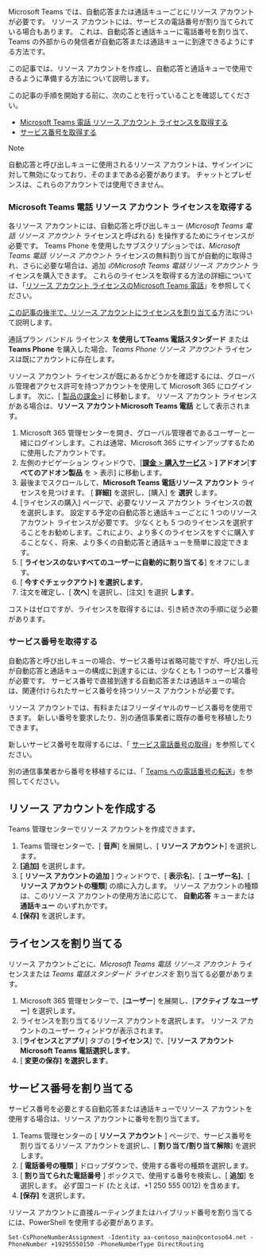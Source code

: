 Microsoft Teams では、自動応答または通話キューごとにリソース アカウントが必要です。 リソース アカウントには、サービスの電話番号が割り当てられている場合もあります。 これは、自動応答と通話キューに電話番号を割り当て、Teams の外部からの発信者が自動応答または通話キューに到達できるようにする方法です。

この記事では、リソース アカウントを作成し、自動応答と通話キューで使用できるように準備する方法について説明します。

この記事の手順を開始する前に、次のことを行っていることを確認してください。

- [Microsoft Teams 電話 リソース アカウント ライセンスを取得する](#obtain-microsoft-teams-phone-resource-account-licenses)
- [サービス番号を取得する](#obtain-service-numbers)

> [!NOTE]
> 自動応答と呼び出しキューに使用されるリソース アカウントは、サインインに対して無効になっており、そのままである必要があります。 チャットとプレゼンスは、これらのアカウントでは使用できません。

### <a name="obtain-microsoft-teams-phone-resource-account-licenses"></a>Microsoft Teams 電話 リソース アカウント ライセンスを取得する

各リソース アカウントには、自動応答と呼び出しキュー (*Microsoft Teams 電話 リソース アカウント* ライセンスと呼ばれる) を操作するためにライセンスが必要です。 Teams Phone を使用したサブスクリプションでは、*Microsoft Teams 電話 リソース アカウント* ライセンスの無料割り当てが自動的に取得され、さらに必要な場合は、追加 *のMicrosoft Teams 電話リソース アカウント* ライセンスを購入できます。 これらのライセンスを取得する方法の詳細については、「[リソース アカウント ライセンスのMicrosoft Teams 電話](../teams-add-on-licensing/virtual-user.md)」を参照してください。

[この記事の後半で、リソース アカウントにライセンスを割り当てる](#assign-a-license)方法について説明します。

通話プラン バンドル ライセンス **を使用してTeams 電話スタンダード** または **Teams Phone** を購入した場合、*Teams Phone リソース アカウント* ライセンスは既にアカウントに存在します。

リソース アカウント ライセンスが既にあるかどうかを確認するには、グローバル管理者アクセス許可を持つアカウントを使用して Microsoft 365 にログインします。 次に、[ [製品の課金>](https://admin.microsoft.com/Adminportal/Home#/subscriptions)] に移動します。 リソース アカウント ライセンスがある場合は、**リソース アカウントMicrosoft Teams 電話** として表示されます。

1. Microsoft 365 管理センターを開き、グローバル管理者であるユーザーと一緒にログインします。これは通常、Microsoft 365 にサインアップするために使用したアカウントです。
2. 左側のナビゲーション ウィンドウで、[[**課金** > **購入サービス**](https://admin.microsoft.com/Adminportal/Home#/catalog) > **] アドオン**[**すべてのアドオン製品** を > 表示] に移動します。
3. 最後までスクロールして、**Microsoft Teams 電話リソース アカウント** ライセンスを見つけます。 [ **詳細]** を選択し、[購入] を **選択** します。
4. [ライセンスの購入] ページで、必要なリソース アカウント ライセンスの数を選択します。 設定する予定の自動応答と通話キューごとに 1 つのリソース アカウント ライセンスが必要です。 少なくとも 5 つのライセンスを選択することをお勧めします。これにより、より多くのライセンスをすぐに購入することなく、将来、より多くの自動応答と通話キューを簡単に設定できます。
5. [ **ライセンスのないすべてのユーザーに自動的に割り当てる**] をオフにします。
6. [ **今すぐチェックアウト] を選択します**。
7. 注文を確定し、[ **次へ**] を選択し、[注文] を選択 **します**。

コストはゼロですが、ライセンスを取得するには、引き続き次の手順に従う必要があります。

### <a name="obtain-service-numbers"></a>サービス番号を取得する

自動応答と呼び出しキューの場合、サービス番号は省略可能ですが、呼び出し元が自動応答と通話キューの構成に到達するには、少なくとも 1 つのサービス番号が必要です。 サービス番号で直接到達する自動応答または通話キューの場合は、関連付けられたサービス番号を持つリソース アカウントが必要です。

リソース アカウントでは、有料またはフリーダイヤルのサービス番号を使用できます。 新しい番号を要求したり、別の通信事業者に既存の番号を移植したりできます。

新しいサービス番号を取得するには、「 [サービス電話番号の取得](../getting-service-phone-numbers.md)」を参照してください。

別の通信事業者から番号を移植するには、「 [Teams への電話番号の転送](../phone-number-calling-plans/transfer-phone-numbers-to-teams.md)」を参照してください。

## <a name="create-a-resource-account"></a>リソース アカウントを作成する

Teams 管理センターでリソース アカウントを作成できます。

1. Teams 管理センターで、[ **音声**] を展開し、[ **リソース アカウント**] を選択します。
2. **[追加]** を選択します。
3. [ **リソース アカウントの追加** ] ウィンドウで、[ **表示名**]、[ **ユーザー名]**、[ **リソース アカウントの種類**] の順に入力します。 リソース アカウントの種類は、このリソース アカウントの使用方法に応じて、 **自動応答** キューまたは **通話キュー** のいずれかです。
4. **[保存]** を選択します。

## <a name="assign-a-license"></a>ライセンスを割り当てる

リソース アカウントごとに、*Microsoft Teams 電話 リソース アカウント* ライセンスまたは *Teams 電話スタンダード ライセンスを* 割り当てる必要があります。

1. Microsoft 365 管理センターで、[**ユーザー**] を展開し、[**アクティブ なユーザー**] を選択します。
2. ライセンスを割り当てるリソース アカウントを選択します。 リソース アカウントのユーザー ウィンドウが表示されます。
3. [**ライセンスとアプリ**] タブの [**ライセンス**] で、[**リソース アカウントMicrosoft Teams 電話選択します**。
4. [ **変更の保存] を選択します**。

## <a name="assign-a-service-number"></a>サービス番号を割り当てる

サービス番号を必要とする自動応答または通話キューでリソース アカウントを使用する場合は、リソース アカウントに番号を割り当てます。

1. Teams 管理センターの [ **リソース アカウント** ] ページで、サービス番号を割り当てるリソース アカウントを選択し、[ **割り当て/割り当て解除**] を選択します。
2. [ **電話番号の種類** ] ドロップダウンで、使用する番号の種類を選択します。
3. [ **割り当てられた電話番号** ] ボックスで、使用する番号を検索し、[ **追加**] を選択します。 必ず国コード (たとえば、+1 250 555 0012) を含めます。
4. **[保存]** を選択します。

リソース アカウントに直接ルーティングまたはハイブリッド番号を割り当てるには、PowerShell を使用する必要があります。

`Set-CsPhoneNumberAssignment -Identity aa-contoso_main@contoso64.net -PhoneNumber +19295550150 -PhoneNumberType DirectRouting`
